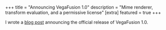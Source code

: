 +++
title = "Announcing VegaFusion 1.0"
description = "Mime renderer, transform evaluation, and a permissive license"
[extra]
featured = true
+++

I wrote a [blog post](https://vegafusion.io/posts/2023/2023-01-21_Release_1.0.0.html) announcing the official release of VegaFusion 1.0.
